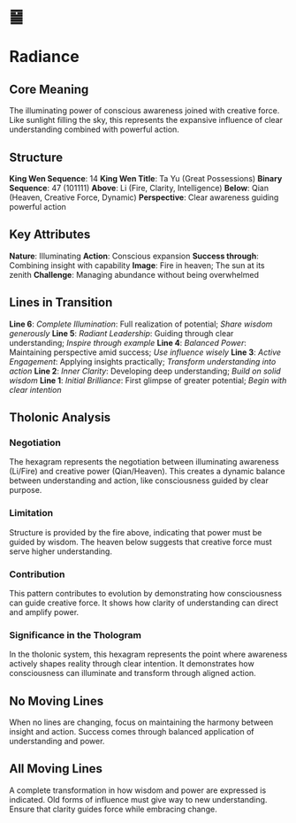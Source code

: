 # ䷍ 
# Radiance

## Core Meaning
The illuminating power of conscious awareness joined with creative force. Like sunlight filling the sky, this represents the expansive influence of clear understanding combined with powerful action.

## Structure
**King Wen Sequence**: 14
**King Wen Title**: Ta Yu (Great Possessions)
**Binary Sequence**: 47 (101111)
**Above**: Li (Fire, Clarity, Intelligence)
**Below**: Qian (Heaven, Creative Force, Dynamic)
**Perspective**: Clear awareness guiding powerful action

## Key Attributes
**Nature**: Illuminating
**Action**: Conscious expansion
**Success through**: Combining insight with capability
**Image**: Fire in heaven; The sun at its zenith
**Challenge**: Managing abundance without being overwhelmed

## Lines in Transition
**Line 6**: *Complete Illumination*: Full realization of potential; *Share wisdom generously*
**Line 5**: *Radiant Leadership*: Guiding through clear understanding; *Inspire through example*
**Line 4**: *Balanced Power*: Maintaining perspective amid success; *Use influence wisely*
**Line 3**: *Active Engagement*: Applying insights practically; *Transform understanding into action*
**Line 2**: *Inner Clarity*: Developing deep understanding; *Build on solid wisdom*
**Line 1**: *Initial Brilliance*: First glimpse of greater potential; *Begin with clear intention*

## Tholonic Analysis
### Negotiation
The hexagram represents the negotiation between illuminating awareness (Li/Fire) and creative power (Qian/Heaven). This creates a dynamic balance between understanding and action, like consciousness guided by clear purpose.

### Limitation
Structure is provided by the fire above, indicating that power must be guided by wisdom. The heaven below suggests that creative force must serve higher understanding.

### Contribution
This pattern contributes to evolution by demonstrating how consciousness can guide creative force. It shows how clarity of understanding can direct and amplify power.

### Significance in the Thologram
In the tholonic system, this hexagram represents the point where awareness actively shapes reality through clear intention. It demonstrates how consciousness can illuminate and transform through aligned action.

## No Moving Lines
When no lines are changing, focus on maintaining the harmony between insight and action. Success comes through balanced application of understanding and power.

## All Moving Lines
A complete transformation in how wisdom and power are expressed is indicated. Old forms of influence must give way to new understanding. Ensure that clarity guides force while embracing change.